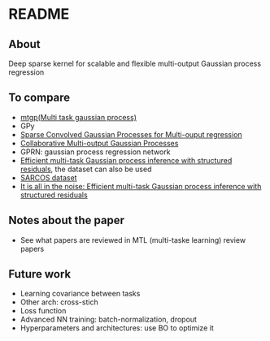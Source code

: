 # README

## About

Deep sparse kernel for scalable and flexible multi-output Gaussian process regression

## To compare

- [mtgp(Multi task gaussian process)](https://github.com/ebonilla/mtgp)
- GPy
- [Sparse Convolved Gaussian Processes for Multi-ouput regression](https://github.com/SheffieldML/multigp)
- [Collaborative Multi-output Gaussian Processes](https://github.com/trungngv/cogp)
- GPRN: gaussian process regression network
- [Efficient multi-task Gaussian process inference with structured residuals](https://github.com/PMBio/pygp_kronsum), the dataset can also be used
- [SARCOS dataset](http://www.gaussianprocess.org/gpml/data/)
- [It is all in the noise: Efficient multi-task Gaussian process inference with structured residuals](https://github.com/PMBio/pygp_kronsum)

## Notes about the paper

- See what papers are reviewed in MTL (multi-taske learning) review papers

## Future work

- Learning covariance between tasks
- Other arch: cross-stich
- Loss function
- Advanced NN training: batch-normalization, dropout
- Hyperparameters and architectures: use BO to optimize it
